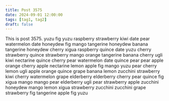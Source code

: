 ```yaml
---
title: Post 3575
date: 2024-09-01 12:00:00
tags: [tag1, tag2]
draft: false
---
```

This is post 3575.
yuzu
fig
yuzu
raspberry
strawberry
kiwi
date
pear
watermelon
date
honeydew
fig
mango
tangerine
honeydew
banana
tangerine
honeydew
cherry
xigua
raspberry
quince
date
yuzu
cherry
strawberry
quince
strawberry
mango
orange
tangerine
banana
cherry
ugli
kiwi
nectarine
quince
cherry
pear
watermelon
date
quince
pear
pear
apple
orange
cherry
apple
nectarine
lemon
apple
fig
mango
yuzu
pear
cherry
lemon
ugli
apple
orange
quince
grape
banana
lemon
zucchini
strawberry
kiwi
cherry
watermelon
grape
elderberry
elderberry
cherry
pear
quince
fig
xigua
mango
mango
pear
elderberry
ugli
pear
strawberry
apple
zucchini
honeydew
mango
lemon
xigua
strawberry
zucchini
zucchini
grape
strawberry
fig
tangerine
apple
fig
yuzu
